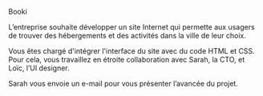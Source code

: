 Booki


L’entreprise souhaite développer un site Internet qui permette aux usagers de trouver des hébergements et des activités dans la ville de leur choix.

 

Vous êtes chargé d'intégrer l'interface du site avec du code HTML et CSS. Pour cela, vous travaillez en étroite collaboration avec Sarah, la CTO, et Loïc, l’UI designer. 

 

Sarah vous envoie un e-mail pour vous présenter l’avancée du projet.
